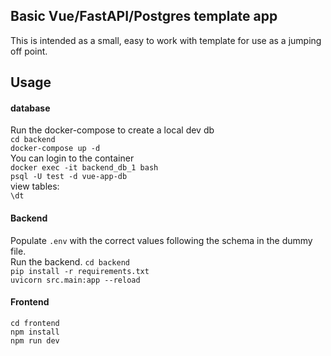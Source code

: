 ## Basic Vue/FastAPI/Postgres template app
This is intended as a small, easy to work with template for use as a jumping off point.


## Usage

#### database
Run the docker-compose to create a local dev db  
`cd backend`  
`docker-compose up -d`  
You can login to the container  
`docker exec -it backend_db_1 bash`  
`psql -U test -d vue-app-db`  
view tables:  
`\dt`  

#### Backend
Populate `.env` with the correct values following the schema in the dummy file.  
Run the backend.
`cd backend`  
`pip install -r requirements.txt`  
`uvicorn src.main:app --reload`  

#### Frontend
`cd frontend`  
`npm install`  
`npm run dev`  
